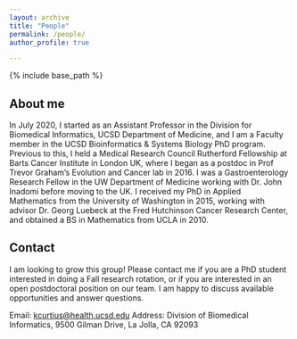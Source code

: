 ```yaml
---
layout: archive
title: "People"
permalink: /people/
author_profile: true

---
```


{% include base_path %}



<h2>About me </h2>

In July 2020, I started as an Assistant Professor in the Division for Biomedical Informatics, UCSD Department of Medicine, and I am a Faculty member in the UCSD Bioinformatics & Systems Biology PhD program. Previous to this, I held a Medical Research Council Rutherford Fellowship at Barts Cancer Institute in London UK, where I began as a postdoc in Prof Trevor Graham’s Evolution and Cancer lab in 2016. I was a Gastroenterology Research Fellow in the UW Department of Medicine working with Dr. John Inadomi before moving to the UK. I received my PhD in Applied Mathematics from the University of Washington in 2015, working with advisor Dr. Georg Luebeck at the Fred Hutchinson Cancer Research Center, and obtained a BS in Mathematics from UCLA in 2010. 


<h2>Contact</h2>

I am looking to grow this group! Please contact me if you are a PhD student interested in doing a Fall research rotation, or if you are interested in an open postdoctoral position on our team. I am happy to discuss available opportunities and answer questions. 

Email: kcurtius@health.ucsd.edu
Address: Division of Biomedical Informatics, 9500 Gilman Drive, La Jolla, CA 92093

